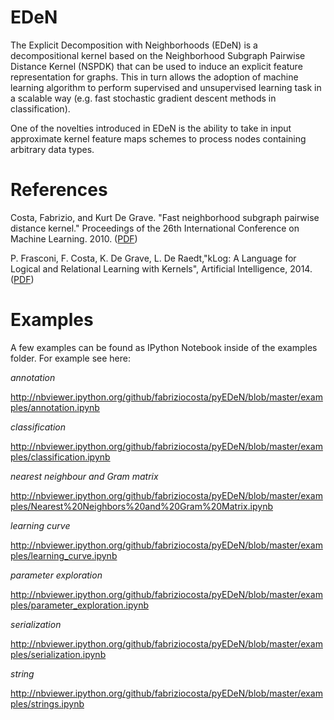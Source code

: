 EDeN
================================================

The Explicit Decomposition with Neighborhoods (EDeN) is a decompositional kernel based on the Neighborhood Subgraph Pairwise Distance Kernel (NSPDK) that can be used to induce an explicit feature representation for graphs. This in turn allows the adoption of machine learning algorithm to perform supervised and unsupervised learning task in a scalable way (e.g. fast stochastic gradient descent methods in classification).

One of the novelties introduced in EDeN is the ability to take in input approximate kernel feature maps schemes to process nodes containing arbitrary data types.




References
==========

Costa, Fabrizio, and Kurt De Grave. "Fast neighborhood subgraph pairwise distance kernel." Proceedings of the 26th International Conference on Machine Learning. 2010. ([PDF](http://www.icml2010.org/papers/347.pdf))

P. Frasconi, F. Costa, K. De Grave, L. De Raedt,"kLog: A Language for Logical and Relational Learning with Kernels", Artificial Intelligence, 2014. ([PDF](http://www.sciencedirect.com/science/article/pii/S0004370214001064)) 



Examples
========

A few examples can be found as IPython Notebook inside of the examples folder. For example see here:

*annotation*

http://nbviewer.ipython.org/github/fabriziocosta/pyEDeN/blob/master/examples/annotation.ipynb

*classification*

http://nbviewer.ipython.org/github/fabriziocosta/pyEDeN/blob/master/examples/classification.ipynb

*nearest neighbour and Gram matrix*

http://nbviewer.ipython.org/github/fabriziocosta/pyEDeN/blob/master/examples/Nearest%20Neighbors%20and%20Gram%20Matrix.ipynb

*learning curve*

http://nbviewer.ipython.org/github/fabriziocosta/pyEDeN/blob/master/examples/learning_curve.ipynb

*parameter exploration*

http://nbviewer.ipython.org/github/fabriziocosta/pyEDeN/blob/master/examples/parameter_exploration.ipynb

*serialization*

http://nbviewer.ipython.org/github/fabriziocosta/pyEDeN/blob/master/examples/serialization.ipynb

*string*

http://nbviewer.ipython.org/github/fabriziocosta/pyEDeN/blob/master/examples/strings.ipynb
